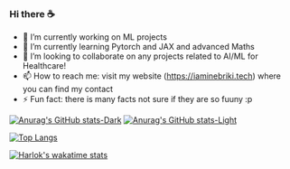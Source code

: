 ### Hi there ☕

- 🔭 I’m currently working on ML projects 
- 🌱 I’m currently learning Pytorch and JAX and advanced Maths
- 👯 I’m looking to collaborate on any projects related to AI/ML for Healthcare!
- 📫 How to reach me: visit my website (https://iaminebriki.tech) where you can find my contact
- ⚡ Fun fact: there is many facts not sure if they are so fuuny :p 
<!--
- 🤔 I’m looking for help with ...
- 💬 Ask me about ...
-->
<!-- stats cards: light & dark -->
[![Anurag's GitHub stats-Dark](https://github-readme-stats.vercel.app/api?username=iaminebriki&show_icons=true&theme=algolia&bg_color=00000000#gh-dark-mode-only)](https://github.com/anuraghazra/github-readme-stats#gh-dark-mode-only)
[![Anurag's GitHub stats-Light](https://github-readme-stats.vercel.app/api?username=iaminebriki&show_icons=true&theme=shadow_blue&bg_color=00000000#gh-light-mode-only)](https://github.com/anuraghazra/github-readme-stats#gh-light-mode-only)
<!-- top langs: top languages used in public repos (fork excluded) -->
[![Top Langs](https://github-readme-stats.vercel.app/api/top-langs/?username=iaminebriki&layout=donut&theme=algolia&bg_color=00000000)](https://github.com/anuraghazra/github-readme-stats)
<!-- wakatime: coding time spent -->
[![Harlok's wakatime stats](https://github-readme-stats.vercel.app/api/wakatime?username=iaminebriki)](https://github.com/anuraghazra/github-readme-stats)
